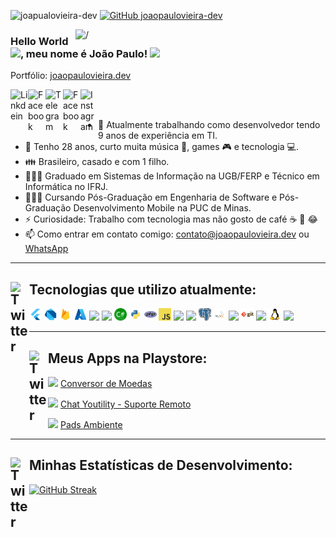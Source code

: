 <img src="https://komarev.com/ghpvc/?username=joapualovieira-dev&color=brightgreen" alt="joapualovieira-dev" /> [![GitHub joaopaulovieira-dev](https://img.shields.io/github/followers/joaopaulovieira-dev?label=follow&style=social)](https://github.com/joaopaulovieira-dev)

<img src="https://github.com/josepholiveira/josepholiveira/raw/master/images/illustration.png" min-width="400px" max-width="400px" width="400px" align="right" alt="/">

### Hello World <img src="https://github.com/TheDudeThatCode/TheDudeThatCode/blob/master/Assets/Earth.gif" width="24px">, meu nome é João Paulo!  <img src="https://github.com/TheDudeThatCode/TheDudeThatCode/blob/master/Assets/Hi.gif" width="29px">

Portfólio: <a href="https://joaopaulovieira.dev" target="_blank">joaopaulovieira.dev</a>

<a href="https://www.linkedin.com/in/joaopaulovieira-dev">
  <img align="left" alt="Linkdein" width="28px" src="https://joaopaulovieira.dev/img_github/github_readme/linkedin.svg" />
</a>

<a href="https://api.whatsapp.com/send?phone=5524981527163">
  <img align="left" alt="Facebook" width="28px" src="https://joaopaulovieira.dev/img_github/github_readme/whatsapp.svg" />
</a>

<a href="https://t.me/joaopaulovieira_dev">
  <img align="left" alt="Telegram" width="28px" src="https://joaopaulovieira.dev/img_github/github_readme/telegram.svg" />
</a>

<a href="https://www.facebook.com/joaopaulovieira.dev/">
  <img align="left" alt="Facebook" width="28px" src="https://joaopaulovieira.dev/img_github/github_readme/facebook.svg" />
</a>

<a href="https://www.instagram.com/joaopaulovieira.dev/">
  <img align="left" alt="Instagram" width="28px" src="https://joaopaulovieira.dev/img_github/github_readme/instagram.svg" />
</a>

<br><br/>

- 🔭 Atualmente trabalhando como desenvolvedor tendo 9 anos de experiência em TI.
- 👦 Tenho 28 anos, curto muita música 🎸, games 🎮 e tecnologia 💻.
- 👪 Brasileiro, casado e com 1 filho.
- 👨🏻‍🎓 Graduado em Sistemas de Informação na UGB/FERP e Técnico em Informática no IFRJ.
- 👨🏻‍💻 Cursando Pós-Graduação em Engenharia de Software e Pós-Graduação Desenvolvimento Mobile na PUC de Minas.
- ⚡ Curiosidade: Trabalho com tecnologia mas não gosto de café ☕ 🚫 😂
- 📫 Como entrar em contato comigo: [contato@joaopaulovieira.dev](mailto:contato@joaopaulovieira.dev) ou [WhatsApp](https://api.whatsapp.com/send?phone=5524981527163&text=Ol%C3%A1%2C%20Jo%C3%A3o%20Paulo!%20Cheguei%20aqui%20atrav%C3%A9s%20do%20perfil%20do%20GitHub.)

---
## <img align="left" alt="Twitter" width="30px" src="https://cdn-icons-png.flaticon.com/512/1087/1087840.png" /> Tecnologias que utilizo atualmente:
<code><img height="20" src="https://raw.githubusercontent.com/github/explore/80688e429a7d4ef2fca1e82350fe8e3517d3494d/topics/flutter/flutter.png"></code>
<code><img height="20" src="https://raw.githubusercontent.com/github/explore/80688e429a7d4ef2fca1e82350fe8e3517d3494d/topics/dart/dart.png"></code>
<code><img height="20" src="https://raw.githubusercontent.com/github/explore/80688e429a7d4ef2fca1e82350fe8e3517d3494d/topics/firebase/firebase.png"></code>
<code><img height="20" src="https://raw.githubusercontent.com/github/explore/80688e429a7d4ef2fca1e82350fe8e3517d3494d/topics/azure/azure.png"></code>
<code><img height="20" src="https://res.cloudinary.com/practicaldev/image/fetch/s--XsZRGi5O--/c_fill,f_auto,fl_progressive,h_320,q_auto,w_320/https://dev-to-uploads.s3.amazonaws.com/uploads/organization/profile_image/763/988af53b-5d7e-435a-98eb-dd4aff5299d2.png"></code>
<code><img height="20" src="https://dotnet.microsoft.com/static/images/redesign/social/square.png"></code>
<code><img height="20" src="https://raw.githubusercontent.com/github/explore/80688e429a7d4ef2fca1e82350fe8e3517d3494d/topics/csharp/csharp.png"></code>
<code><img height="20" src="https://raw.githubusercontent.com/github/explore/80688e429a7d4ef2fca1e82350fe8e3517d3494d/topics/python/python.png"></code>
<code><img height="20" src="https://raw.githubusercontent.com/github/explore/ccc16358ac4530c6a69b1b80c7223cd2744dea83/topics/php/php.png"></code>
<code><img height="20" src="https://raw.githubusercontent.com/github/explore/80688e429a7d4ef2fca1e82350fe8e3517d3494d/topics/javascript/javascript.png"></code>
<code><img height="20" src="https://seeklogo.com/images/V/visual-studio-icon-2022-logo-8E86B4B761-seeklogo.com.png"></code>
<code><img height="20" src="https://cdn.icon-icons.com/icons2/2107/PNG/512/file_type_vscode_icon_130084.png"></code>
<code><img height="20" src="https://raw.githubusercontent.com/github/explore/80688e429a7d4ef2fca1e82350fe8e3517d3494d/topics/postgresql/postgresql.png"></code>
<code><img height="20" src="https://raw.githubusercontent.com/github/explore/80688e429a7d4ef2fca1e82350fe8e3517d3494d/topics/mysql/mysql.png"></code>
<code><img height="20" src="https://www.elpidio.pro.br/wp-content/uploads/2021/02/3-logo-sqlserver.png"></code>
<code><img height="20" src="https://raw.githubusercontent.com/github/explore/80688e429a7d4ef2fca1e82350fe8e3517d3494d/topics/git/git.png"></code>
<code><img height="20" src="https://i.pinimg.com/736x/b1/5e/ed/b15eedbdafbbdbca3249e3942f4faf3b.jpg"></code>
<code><img height="20" src="https://raw.githubusercontent.com/github/explore/80688e429a7d4ef2fca1e82350fe8e3517d3494d/topics/linux/linux.png"></code>
<code><img height="20" src="https://news.thewindowsclub.com/wp-content/uploads/2021/01/Windows-Server-logo-1200x1036.jpg"></code>

----
## <img align="left" alt="Twitter" width="30px" src="https://joaopaulovieira.dev/img_github/github_readme/google-play.svg" /> Meus Apps na Playstore:
<code><img height="20" src="https://lh3.googleusercontent.com/LTSV3wULY2ju1amZWssE3G9dyDRvFkSXq7mwyyLxo-6S_zwxZjUqEFdbAQMffQ3D_Do"></code>
[Conversor de Moedas](https://play.google.com/store/apps/details?id=dev.joaopaulovieira.conversor_moeda_jpvp)

<code><img height="20" src="https://play-lh.googleusercontent.com/745uJMojHw-VH_4rAYEXZsIs6MzYjNUDBlnhikwrC7G6YBoJg9txM-L1bcYb_mv5fcE=s180-rw"></code>
[Chat Youtility - Suporte Remoto](https://play.google.com/store/apps/details?id=dev.joaopaulovieira.chat_youtility_jpvp)

<code><img height="20" src="https://play-lh.googleusercontent.com/JLYSOB607Bb1CoyGmidxpKeaHqbGm4QmVmC7yeR4l8WebqMmKWtyBmWsNqVDBjTmq0E=w240-h480-rw"></code>
[Pads Ambiente](https://play.google.com/store/apps/details?id=dev.joaopaulovieira.padsambiente)

----
## <img align="left" alt="Twitter" width="30px" src="https://joaopaulovieira.dev/img_github/github_readme/statics.svg" /> Minhas Estatísticas de Desenvolvimento:

[![GitHub Streak](https://github-readme-streak-stats.herokuapp.com?user=joaopaulovieira-dev&theme=github-dark-blue&hide_border=true&date_format=j%20M%5B%20Y%5D)](https://git.io/streak-stats)
